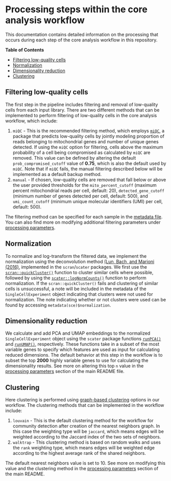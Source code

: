 # Processing steps within the core analysis workflow

This documentation contains detailed information on the processing that occurs during each step of the core analysis workflow in this repository.

<!-- START doctoc generated TOC please keep comment here to allow auto update -->
<!-- DON'T EDIT THIS SECTION, INSTEAD RE-RUN doctoc TO UPDATE -->
**Table of Contents**

- [Filtering low-quality cells](#filtering-low-quality-cells)
- [Normalization](#normalization)
- [Dimensionality reduction](#dimensionality-reduction)
- [Clustering](#clustering)


## Filtering low-quality cells

The first step in the pipeline includes filtering and removal of low-quality cells from each input library. 
There are two different methods that can be implemented to perform filtering of low-quality cells in the core analysis workflow, which include:

1. `miQC` - This is the recommended filtering method, which employs [`miQC`](https://bioconductor.org/packages/release/bioc/html/miQC.html), a package that predicts low-quality cells by jointly modeling proportion of reads belonging to mitochondrial genes and number of unique genes detected.
If using the `miQC` option for filtering, cells above the maximum probability of a cell being compromised as calculated by `miQC` are removed. 
This value can be defined by altering the default `prob_compromised_cutoff` value of **0.75**, which is also the default used by `miQC`.
Note that if `miQC` fails, the manual filtering described below will be implemented as a default backup method.
2. `manual` - If chosen, low-quality cells are removed that fall below or above the user provided thresholds for the `mito_percent_cutoff` (maximum percent mitochondrial reads per cell, default: 20), `detected_gene_cutoff` (minimum number of genes detected per cell, default: 500), and `umi_count_cutoff` (minimum unique molecular identifiers (UMI) per cell, default: 500).

The filtering method can be specified for each sample in the [metadata file](https://github.com/AlexsLemonade/scpca-downstream-analyses#metadata-file-format).
You can also find more on modifying additional filtering parameters under [processing parameters](https://github.com/AlexsLemonade/scpca-downstream-analyses#filtering-parameters).

## Normalization

To normalize and log-transform the filtered data, we implement the normalization using the deconvolution method [(Lun, Bach, and Marioni (2016)](https://doi.org/10.1186/s13059-016-0947-7), implemented in the `scran`/`scater` packages.
We first use the [`scran::quickCluster()`](https://rdrr.io/bioc/scran/man/quickCluster.html) function to cluster similar cells where possible, followed by using the [`scater::logNormCounts()`](https://rdrr.io/github/LTLA/scuttle/man/logNormCounts.html) function to perform normalization.
If the `scran::quickCluster()` fails and clustering of similar cells is unsuccessful, a note will be included in the metadata of the `SingleCellExperiment` object indicating that clusters were not used for normalization. 
The note indicating whether or not clusters were used can be found by accessing `metadata(sce)$normalization`.

## Dimensionality reduction

We calculate and add PCA and UMAP embeddings to the normalized `SingleCellExperiment` object using the `scater` package functions [`runPCA()`](https://rdrr.io/bioc/scater/man/runPCA.html) and [`runUMAP()`](https://rdrr.io/bioc/scater/man/runUMAP.html), respectively.
These functions take in a subset of the most variable genes to specify which features are used as input for calculating reduced dimensions.
The default behavior at this step in the workflow is to subset the top **2000** highly variable genes to use for calculating the dimensionality results.
See more on altering this top `n` value in the [processing parameters](https://github.com/AlexsLemonade/scpca-downstream-analyses#dimensionality-reduction-and-clustering-parameters) section of the main README file.

## Clustering

Here clustering is performed using [graph-based clustering](http://bioconductor.org/books/3.15/OSCA.basic/clustering.html#clustering-graph) options in our workflow. 
The clustering methods that can be implemented in the workflow include:

1. `louvain` - This is the default clustering method for the workflow for community detection after creation of the nearest neighbors graph.
In this case the weighting type will be `jaccard`, which means edges will be weighted according to the Jaccard index of the two sets of neighbors.
2. `walktrap` - This clustering method is based on random walks and uses the `rank` weighting type, which means edges will be weighted edge according to the highest average rank of the shared neighbors.

The default nearest neighbors value is set to 10. See more on modifying this value and the clustering method in the [processing parameters](https://github.com/AlexsLemonade/scpca-downstream-analyses#dimensionality-reduction-and-clustering-parameters) section of the main README.
